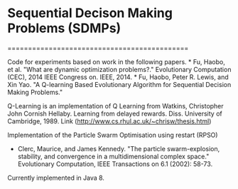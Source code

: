# Sequential Decison Making Problems (SDMPs)
============================================

Code for experiments based on work in the following papers.
    * Fu, Haobo, et al. "What are dynamic optimization problems?." Evolutionary Computation (CEC), 2014 IEEE Congress on. IEEE, 2014.
    * Fu, Haobo, Peter R. Lewis, and Xin Yao. "A Q-learning Based Evolutionary Algorithm for Sequential Decision Making Problems."
    
Q-Learning is an implementation of Q Learning from Watkins, Christopher John Cornish Hellaby. 
Learning from delayed rewards. Diss. University of Cambridge, 1989.
Link (http://www.cs.rhul.ac.uk/~chrisw/thesis.html)
 
Implementation of the Particle Swarm Optimisation using restart (RPSO) 
* Clerc, Maurice, and James Kennedy. "The particle swarm-explosion, stability, and convergence in a multidimensional complex space." Evolutionary Computation, IEEE Transactions on 6.1 (2002): 58-73.

Currently implemented in Java 8. 
    
